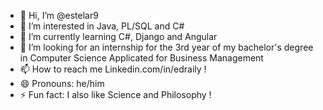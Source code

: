 - 👋 Hi, I’m @estelar9
- 👀 I’m interested in Java, PL/SQL and C#
- 🌱 I’m currently learning C#, Django and Angular
- 💞️ I’m looking for an internship for the 3rd year of my bachelor's degree in Computer Science Applicated for Business Management
- 📫 How to reach me Linkedin.com/in/edraily !
- 😄 Pronouns: he/him
- ⚡ Fun fact: I also like Science and Philosophy !

<!---
estelar9/estelar9 is a ✨ special ✨ repository because its `README.md` (this file) appears on your GitHub profile.
You can click the Preview link to take a look at your changes.
--->

